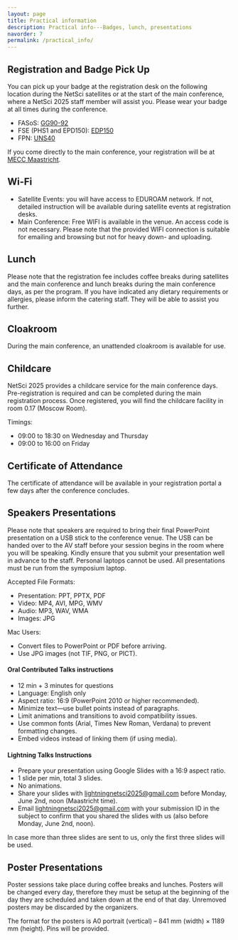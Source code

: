 ```yaml
---
layout: page
title: Practical information
description: Practical info---Badges, lunch, presentations
navorder: 7
permalink: /practical_info/
---
```





Registration and Badge Pick Up
------------------------------
You can pick up your badge at the registration desk on the following location during the NetSci satellites or at the start of the main conference, where a NetSci 2025 staff member will assist you. Please wear your badge at all times during the conference.

- FASoS: [GG90-92](https://maps.app.goo.gl/Es4gXeNqmXDfCEC47)
- FSE (PHS1 and EPD150): [EDP150](https://maps.app.goo.gl/MMmtLs3pW2aWT6DU8)
- FPN: [UNS40](https://maps.app.goo.gl/yTF7bU3pdtQfGmG78)

If you come directly to the main conference, your registration will be at [MECC Maastricht](https://www.google.com/maps/dir//Forum+100,+6229+GS+Maastricht/@50.8378029,5.7106924,17z/data=!4m8!4m7!1m0!1m5!1m1!1s0x47c0e984d23c2ceb:0x632331a6bf613f76!2m2!1d5.713183!2d50.837747?entry=ttu&g_ep=EgoyMDI1MDUyMS4wIKXMDSoJLDEwMjExNDU1SAFQAw%3D%3D).



Wi-Fi
-----
- Satellite Events: you will have access to EDUROAM network. If not, detailed instruction will be available during satellite events at registration desks.
- Main Conference: Free WIFI is available in the venue. An access code is not necessary. Please note that the provided WIFI connection is suitable for emailing and browsing but not for heavy down- and uploading.


Lunch
-----
Please note that the registration fee includes coffee breaks during satellites and the main conference and lunch breaks during the main conference days, as per the program. If you have indicated any dietary requirements or allergies, please inform the catering staff. They will be able to assist you further.

Cloakroom
---------
During the main conference, an unattended cloakroom is available for use.

Childcare
---------
NetSci 2025 provides a childcare service for the main conference days. Pre-registration is required and can be completed during the main registration process. Once registered, you will find the childcare facility in room 0.17 (Moscow Room).

Timings:  
- 09:00 to 18:30 on Wednesday and Thursday  
- 09:00 to 16:00 on Friday

Certificate of Attendance
-------------------------
The certificate of attendance will be available in your registration portal a few days after the conference concludes.

Speakers Presentations
----------------------
Please note that speakers are required to bring their final PowerPoint presentation on a USB stick to the conference venue. The USB can be handed over to the AV staff before your session begins in the room where you will be speaking. Kindly ensure that you submit your presentation well in advance to the staff. Personal laptops cannot be used. All presentations must be run from the symposium laptop.

Accepted File Formats:
- Presentation: PPT, PPTX, PDF  
- Video: MP4, AVI, MPG, WMV  
- Audio: MP3, WAV, WMA  
- Images: JPG  

Mac Users:
- Convert files to PowerPoint or PDF before arriving.  
- Use JPG images (not TIF, PNG, or PICT).

#### Oral Contributed Talks instructions
- 12 min + 3 minutes for questions
- Language: English only  
- Aspect ratio: 16:9 (PowerPoint 2010 or higher recommended).  
- Minimize text—use bullet points instead of paragraphs.  
- Limit animations and transitions to avoid compatibility issues.  
- Use common fonts (Arial, Times New Roman, Verdana) to prevent formatting changes.  
- Embed videos instead of linking them (if using media).

#### Lightning Talks Instructions
- Prepare your presentation using Google Slides with a 16:9 aspect ratio.
- 1 slide per min, total 3 slides.
- No animations.
- Share your slides with [lightningnetsci2025@gmail.com](mailto:lightningnetsci2025@gmail.com) before Monday, June 2nd, noon (Maastricht time).
- Email [lightningnetsci2025@gmail.com](mailto:lightningnetsci2025@gmail.com) with your submission ID in the subject to confirm that you shared the slides with us (also before Monday, June 2nd, noon).

In case more than three slides are sent to us, only the first three slides will be used.

Poster Presentations
--------------------
Poster sessions take place during coffee breaks and lunches. Posters will be changed every day, therefore they must be setup at the beginning of the day they are scheduled and taken down at the end of that day. Unremoved posters may be discarded by the organizers.

The format for the posters is A0 portrait (vertical) – 841 mm (width) × 1189 mm (height). Pins will be provided.

